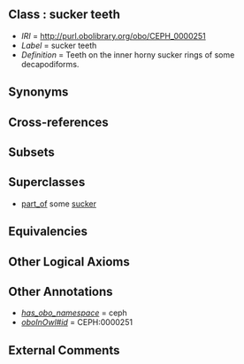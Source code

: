 
## Class : sucker teeth

 * *IRI* = http://purl.obolibrary.org/obo/CEPH_0000251
 * *Label* = sucker teeth
 * *Definition* = Teeth on the inner horny sucker rings of some decapodiforms.

## Synonyms


## Cross-references


## Subsets


## Superclasses

 * [part_of](../../BFO/50/BFO_0000050.md) some [sucker](../../CEPH/48/CEPH_0000248.md)

## Equivalencies


## Other Logical Axioms


## Other Annotations

 * *[has_obo_namespace](../../ce/oboInOwl#hasOBONamespace.md)* = ceph
 * *[oboInOwl#id](../../id/oboInOwl#id.md)* = CEPH:0000251

## External Comments

